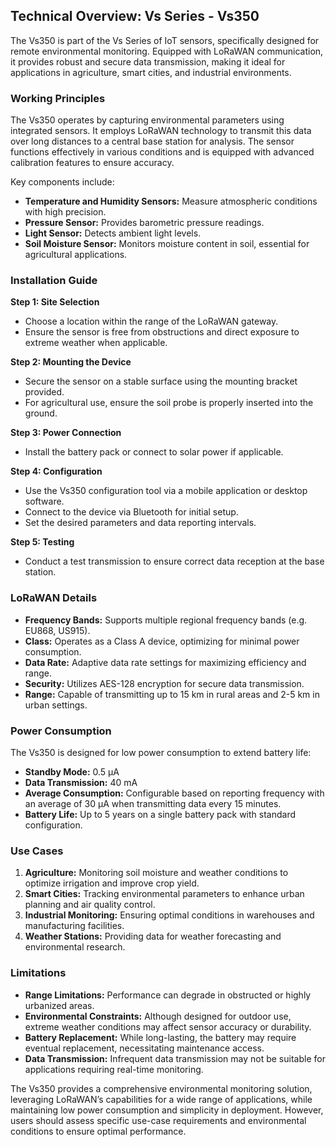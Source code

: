 ## Technical Overview: Vs Series - Vs350

The Vs350 is part of the Vs Series of IoT sensors, specifically designed for remote environmental monitoring. Equipped with LoRaWAN communication, it provides robust and secure data transmission, making it ideal for applications in agriculture, smart cities, and industrial environments.

### Working Principles

The Vs350 operates by capturing environmental parameters using integrated sensors. It employs LoRaWAN technology to transmit this data over long distances to a central base station for analysis. The sensor functions effectively in various conditions and is equipped with advanced calibration features to ensure accuracy.

Key components include:
- **Temperature and Humidity Sensors:** Measure atmospheric conditions with high precision.
- **Pressure Sensor:** Provides barometric pressure readings.
- **Light Sensor:** Detects ambient light levels.
- **Soil Moisture Sensor:** Monitors moisture content in soil, essential for agricultural applications.

### Installation Guide

**Step 1: Site Selection**
- Choose a location within the range of the LoRaWAN gateway.
- Ensure the sensor is free from obstructions and direct exposure to extreme weather when applicable.

**Step 2: Mounting the Device**
- Secure the sensor on a stable surface using the mounting bracket provided.
- For agricultural use, ensure the soil probe is properly inserted into the ground.

**Step 3: Power Connection**
- Install the battery pack or connect to solar power if applicable.

**Step 4: Configuration**
- Use the Vs350 configuration tool via a mobile application or desktop software.
- Connect to the device via Bluetooth for initial setup.
- Set the desired parameters and data reporting intervals.

**Step 5: Testing**
- Conduct a test transmission to ensure correct data reception at the base station.

### LoRaWAN Details

- **Frequency Bands:** Supports multiple regional frequency bands (e.g. EU868, US915).
- **Class:** Operates as a Class A device, optimizing for minimal power consumption.
- **Data Rate:** Adaptive data rate settings for maximizing efficiency and range.
- **Security:** Utilizes AES-128 encryption for secure data transmission.
- **Range:** Capable of transmitting up to 15 km in rural areas and 2-5 km in urban settings.

### Power Consumption

The Vs350 is designed for low power consumption to extend battery life:
- **Standby Mode:** 0.5 µA
- **Data Transmission:** 40 mA 
- **Average Consumption:** Configurable based on reporting frequency with an average of 30 µA when transmitting data every 15 minutes.
- **Battery Life:** Up to 5 years on a single battery pack with standard configuration.

### Use Cases

1. **Agriculture:** Monitoring soil moisture and weather conditions to optimize irrigation and improve crop yield.
2. **Smart Cities:** Tracking environmental parameters to enhance urban planning and air quality control.
3. **Industrial Monitoring:** Ensuring optimal conditions in warehouses and manufacturing facilities.
4. **Weather Stations:** Providing data for weather forecasting and environmental research.

### Limitations

- **Range Limitations:** Performance can degrade in obstructed or highly urbanized areas.
- **Environmental Constraints:** Although designed for outdoor use, extreme weather conditions may affect sensor accuracy or durability.
- **Battery Replacement:** While long-lasting, the battery may require eventual replacement, necessitating maintenance access.
- **Data Transmission:** Infrequent data transmission may not be suitable for applications requiring real-time monitoring.

The Vs350 provides a comprehensive environmental monitoring solution, leveraging LoRaWAN’s capabilities for a wide range of applications, while maintaining low power consumption and simplicity in deployment. However, users should assess specific use-case requirements and environmental conditions to ensure optimal performance.